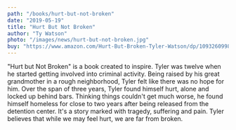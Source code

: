 ```yaml
---
path: "/books/hurt-but-not-broken"
date: "2019-05-19"
title: "Hurt But Not Broken"
author: "Ty Watson"
photo: "/images/news/hurt-but-not-broken.jpg"
buy: "https://www.amazon.com/Hurt-But-Broken-Tyler-Watson/dp/1093260998/ref=sr_1_1?crid=3FTBZQJDJFZE7&keywords=hurt+but+not+broken+tyler+watson&qid=1573660541&sprefix=hurt+but+not+%2Caps%2C149&sr=8-1"
---
```


"Hurt but Not Broken" is a book created to inspire. Tyler was twelve when he started getting involved into criminal activity. Being raised by his great grandmother in a rough neighborhood, Tyler felt like there was no hope for him. Over the span of three years, Tyler found himself hurt, alone and locked up behind bars. Thinking things couldn't get much worse, he found himself homeless for close to two years after being released from the detention center. It's a story marked with tragedy, suffering and pain. Tyler believes that while we may feel hurt, we are far from broken.